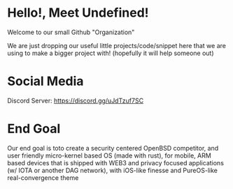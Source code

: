 # Hello!, Meet Undefined!

Welcome to our small Github "Organization"

We are just dropping our useful little projects/code/snippet here that we are using to make a bigger project with! 
(hopefully it will help someone out) 

# Social Media

Discord Server: https://discord.gg/uJdTzuf7SC

# End Goal

Our end goal is toto create a security centered OpenBSD competitor, and user friendly micro-kernel based OS (made with rust), for mobile, ARM based devices that is shipped with WEB3 and privacy focused applications (w/ IOTA or another DAG network), with iOS-like finesse and PureOS-like real-convergence theme
